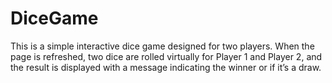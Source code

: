 # DiceGame
This is a simple interactive dice game designed for two players. When the page is refreshed, two dice are rolled virtually for Player 1 and Player 2, and the result is displayed with a message indicating the winner or if it’s a draw.
